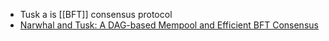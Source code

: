 
- Tusk a is [[BFT]] consensus protocol
- [Narwhal and Tusk: A DAG-based Mempool and Efficient BFT Consensus](https://arxiv.org/pdf/2105.11827)
